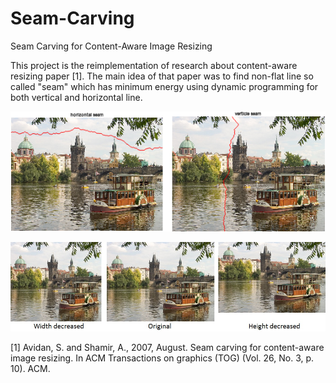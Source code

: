 # Seam-Carving
Seam Carving for Content-Aware Image Resizing

This project is the reimplementation of research about content-aware resizing paper [1]. The main idea of that paper was to find non-flat line so called "seam" which has minimum energy using dynamic programming for both vertical and horizontal line.  



![Alt text](seam_resize.png?raw=true "Title")

![Alt text](seam.jpg?raw=true "Title")


[1] Avidan, S. and Shamir, A., 2007, August. Seam carving for content-aware image resizing. In ACM Transactions on graphics (TOG) (Vol. 26, No. 3, p. 10). ACM.

